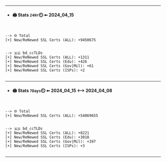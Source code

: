 

---
- #### 🖨️ **Stats** `24Hr`⏲️ ➼ 2024_04_15
```console


--> 🌐 Total
[+] New/ReNewed SSL Certs (ALL): +9450675


--> 🇧🇩 bd_ccTLDs
[+] New/ReNewed SSL Certs (ALL): +1311
[+] New/ReNewed SSL Certs (Edu): +426
[+] New/ReNewed SSL Certs (Gov|Mil): +61
[+] New/ReNewed SSL Certs (ISPs): +2


```

---
- #### 🖨️ **Stats** `7Days`⏲️ ➼ 2024_04_15 <--> 2024_04_08
```console


--> 🌐 Total
[+] New/ReNewed SSL Certs (ALL): +54869655


--> 🇧🇩 bd_ccTLDs
[+] New/ReNewed SSL Certs (ALL): +8221
[+] New/ReNewed SSL Certs (Edu): +3018
[+] New/ReNewed SSL Certs (Gov|Mil): +397
[+] New/ReNewed SSL Certs (ISPs): +3


```

---

